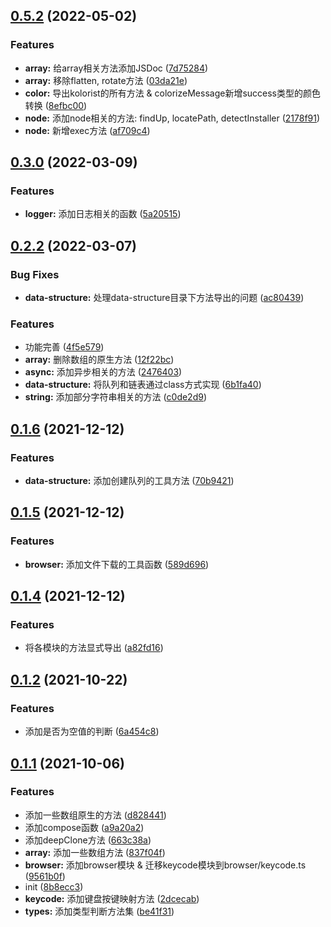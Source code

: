 ## [0.5.2](https://github.com/charrue/toolkit/compare/v0.3.0...v0.5.2) (2022-05-02)


### Features

* **array:** 给array相关方法添加JSDoc ([7d75284](https://github.com/charrue/toolkit/commit/7d75284ccd6740765c8d5b7927275eff111cc688))
* **array:** 移除flatten, rotate方法 ([03da21e](https://github.com/charrue/toolkit/commit/03da21e9288f5ce34235e7d62fd9d9e89749e758))
* **color:** 导出kolorist的所有方法 & colorizeMessage新增success类型的颜色转换 ([8efbc00](https://github.com/charrue/toolkit/commit/8efbc00bd0b72124fe485bd4abd847bc3e2d0bdd))
* **node:** 添加node相关的方法: findUp, locatePath, detectInstaller ([2178f91](https://github.com/charrue/toolkit/commit/2178f9198518456b8c0808deeec598c0097c430c))
* **node:** 新增exec方法 ([af709c4](https://github.com/charrue/toolkit/commit/af709c4d0e86f1ae3b170bc1f9d1cee1be4a76b0))



## [0.3.0](https://github.com/charrue/toolkit/compare/v0.2.2...v0.3.0) (2022-03-09)


### Features

* **logger:** 添加日志相关的函数 ([5a20515](https://github.com/charrue/toolkit/commit/5a20515e15fd2f9669987493bc20ddf3faad13a0))



## [0.2.2](https://github.com/charrue/toolkit/compare/v0.1.6...v0.2.2) (2022-03-07)


### Bug Fixes

* **data-structure:** 处理data-structure目录下方法导出的问题 ([ac80439](https://github.com/charrue/toolkit/commit/ac804398ced2d90b836bebb7b4aa0f9d120c5ea8))


### Features

* 功能完善 ([4f5e579](https://github.com/charrue/toolkit/commit/4f5e579162311f36599cc2246b93ec123845dc17))
* **array:** 删除数组的原生方法 ([12f22bc](https://github.com/charrue/toolkit/commit/12f22bcf1c2eccbf01a6c1eee731b058ea20f9b1))
* **async:** 添加异步相关的方法 ([2476403](https://github.com/charrue/toolkit/commit/2476403ae615bc7a7ba5284c9bf56297b983fb14))
* **data-structure:** 将队列和链表通过class方式实现 ([6b1fa40](https://github.com/charrue/toolkit/commit/6b1fa40f48b208fc240eef36c12c276574c5982a))
* **string:** 添加部分字符串相关的方法 ([c0de2d9](https://github.com/charrue/toolkit/commit/c0de2d9ce68a353743f2945dc9aca6242f92f020))



## [0.1.6](https://github.com/charrue/toolkit/compare/v0.1.5...v0.1.6) (2021-12-12)


### Features

* **data-structure:** 添加创建队列的工具方法 ([70b9421](https://github.com/charrue/toolkit/commit/70b9421f3415fb30a5ed68d24c9aae4d86efc046))



## [0.1.5](https://github.com/charrue/toolkit/compare/v0.1.4...v0.1.5) (2021-12-12)


### Features

* **browser:** 添加文件下载的工具函数 ([589d696](https://github.com/charrue/toolkit/commit/589d696f734cd4e68d8ea759f2ae116ff6129e67))



## [0.1.4](https://github.com/charrue/toolkit/compare/v0.1.3...v0.1.4) (2021-12-12)


### Features

* 将各模块的方法显式导出 ([a82fd16](https://github.com/charrue/toolkit/commit/a82fd1683a705960ab818530d2cd8dc37a1e4649))



## [0.1.2](https://github.com/charrue/toolkit/compare/v0.1.1...v0.1.2) (2021-10-22)


### Features

* 添加是否为空值的判断 ([6a454c8](https://github.com/charrue/toolkit/commit/6a454c80ccc3b65b1d92ee6d748349194c5c4ad3))



## [0.1.1](https://github.com/charrue/toolkit/compare/8b8ecc387b7c92a723898d2a9a46303f6cd7b25f...v0.1.1) (2021-10-06)


### Features

* 添加一些数组原生的方法 ([d828441](https://github.com/charrue/toolkit/commit/d828441b7554eb96d8aaf15ff09c447cda170479))
* 添加compose函数 ([a9a20a2](https://github.com/charrue/toolkit/commit/a9a20a2559b36e6329223998ce3724a2f7f633fb))
* 添加deepClone方法 ([663c38a](https://github.com/charrue/toolkit/commit/663c38a8b999d3119cd6aed1e65b81efefe2f568))
* **array:** 添加一些数组方法 ([837f04f](https://github.com/charrue/toolkit/commit/837f04ff83e77ad008317c939c3fd6322549d4e8))
* **browser:** 添加browser模块 & 迁移keycode模块到browser/keycode.ts ([9561b0f](https://github.com/charrue/toolkit/commit/9561b0f502dd977933da7a8d283f80eb0ef0d9c4))
* init ([8b8ecc3](https://github.com/charrue/toolkit/commit/8b8ecc387b7c92a723898d2a9a46303f6cd7b25f))
* **keycode:** 添加键盘按键映射方法 ([2dcecab](https://github.com/charrue/toolkit/commit/2dcecabb49f9ea83bd3028cb6c5b3adff0c4bc09))
* **types:** 添加类型判断方法集 ([be41f31](https://github.com/charrue/toolkit/commit/be41f31f62b70908a3b7a3bc7e6ceebf30ad1cf2))



